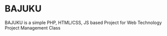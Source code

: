 # BAJUKU
BAJUKU is a simple PHP, HTML/CSS, JS based Project for Web Technology Project Management Class
